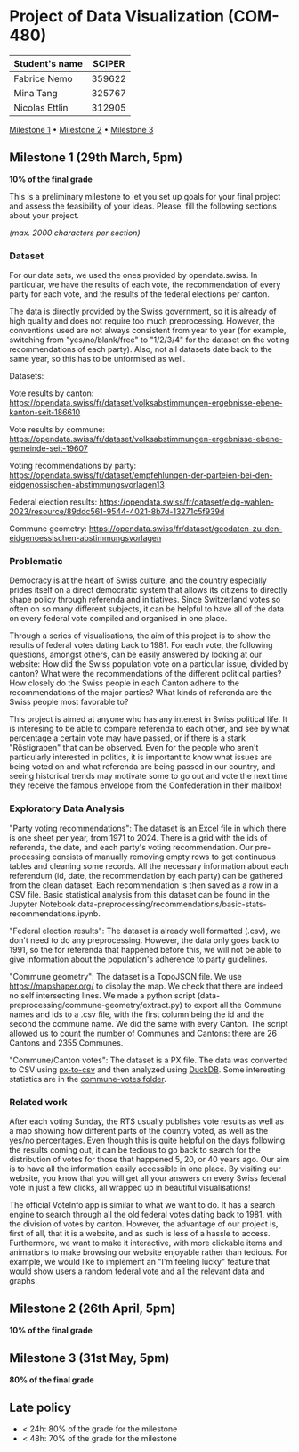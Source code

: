 # Project of Data Visualization (COM-480)

| Student's name | SCIPER |
| -------------- | ------ |
| Fabrice Nemo   | 359622 |
| Mina Tang      | 325767 |
| Nicolas Ettlin | 312905 |

[Milestone 1](#milestone-1) • [Milestone 2](#milestone-2) • [Milestone 3](#milestone-3)

## Milestone 1 (29th March, 5pm)

**10% of the final grade**

This is a preliminary milestone to let you set up goals for your final project and assess the feasibility of your ideas.
Please, fill the following sections about your project.

*(max. 2000 characters per section)*


### Dataset

For our data sets, we used the ones provided by opendata.swiss. In particular, we have the results of each vote, the recommendation of every party for each vote, and the results of the federal elections per canton. 

The data is directly provided by the Swiss government, so it is already of high quality and does not require too much preprocessing. However, the conventions used are not always consistent from year to year (for example, switching from "yes/no/blank/free" to "1/2/3/4" for the dataset on the voting recommendations of each party). Also, not all datasets date back to the same year, so this has to be unformised as well. 

Datasets: 


Vote results by canton: https://opendata.swiss/fr/dataset/volksabstimmungen-ergebnisse-ebene-kanton-seit-186610

Vote results by commune: https://opendata.swiss/fr/dataset/volksabstimmungen-ergebnisse-ebene-gemeinde-seit-19607

Voting recommendations by party: https://opendata.swiss/fr/dataset/empfehlungen-der-parteien-bei-den-eidgenossischen-abstimmungsvorlagen13

Federal election results: https://opendata.swiss/fr/dataset/eidg-wahlen-2023/resource/89ddc561-9544-4021-8b7d-13271c5f939d

Commune geometry: https://opendata.swiss/fr/dataset/geodaten-zu-den-eidgenoessischen-abstimmungsvorlagen


### Problematic

Democracy is at the heart of Swiss culture, and the country especially prides itself on a direct democratic system that allows its citizens to directly shape policy through referenda and initiatives. Since Switzerland votes so often on so many different subjects, it can be helpful to have all of the data on every federal vote compiled and organised in one place.

Through a series of visualisations, the aim of this project is to show the results of federal votes dating back to 1981.  For each vote, the following questions, amongst others, can be easily answered by looking at our website: How did the Swiss population vote on a particular issue, divided by canton? What were the recommendations of the different political parties? How closely do the Swiss people in each Canton adhere to the recommendations of the major parties? What kinds of referenda are the Swiss people most favorable to? 

This project is aimed at anyone who has any interest in Swiss political life. It is interesing to be able to compare referenda to each other, and see by what percentage a certain vote may have passed, or if there is a stark "Röstigraben" that can be observed. Even for the people who aren't particularly interested in politics, it is important to know what issues are being voted on and what referenda are being passed in our country, and seeing historical trends may motivate some to go out and vote the next time they receive the famous envelope from the Confederation in their mailbox! 


### Exploratory Data Analysis


"Party voting recommendations":
The dataset is an Excel file in which there is one sheet per year, from 1971 to 2024. There is a grid with the ids of referenda, the date, and each party's voting recommendation. Our pre-processing consists of manually removing empty rows to get continuous tables and cleaning some records. All the necessary information about each referendum (id, date, the recommendation by each party) can be gathered from the clean dataset. Each recommendation is then saved as a row in a CSV file.
Basic statistical analysis from this dataset can be found in the Jupyter Notebook data-preprocessing/recommendations/basic-stats-recommendations.ipynb. 

"Federal election results": 
The dataset is already well formatted (.csv), we don't need to do any preprocessing. However, the data only goes back to 1991, so the for referenda that happened before this, we will not be able to give information about the population's adherence to party guidelines. 

"Commune geometry": 
The dataset is a TopoJSON file. We use https://mapshaper.org/ to display the map. We check that there are indeed no self intersecting lines. We made a python script (data-preprocessing/commune-geometry/extract.py) to export all the Commune names and ids to a .csv file, with the first column being the id and the second the commune name. We did the same with every Canton. The script allowed us to count the number of Communes and Cantons: there are 26 Cantons and 2355 Communes. 

"Commune/Canton votes":
The dataset is a PX file. The data was converted to CSV using [px-to-csv](https://github.com/lukasmartinelli/px-to-csv) and then analyzed using [DuckDB](https://duckdb.org). Some interesting statistics are in the [commune-votes folder](https://github.com/com-480-data-visualization/com-480-project-statiswiss/tree/master/data-preprocessing/commune-votes).


### Related work

After each voting Sunday, the RTS usually publishes vote results as well as a map showing how different parts of the country voted, as well as the yes/no percentages. Even though this is quite helpful on the days following the results coming out, it can be tedious to go back to search for the distribution of votes for those that happened 5, 20, or 40 years ago. Our aim is to have all the information easily accessible in one place. By visiting our website, you know that you will get all your answers on every Swiss federal vote in just a few clicks, all wrapped up in beautiful visualisations! 

The official VoteInfo app is similar to what we want to do. It has a search engine to search through all the old federal votes dating back to 1981, with the division of votes by canton. However, the advantage of our project is, first of all, that it is a website, and as such is less of a hassle to access. Furthermore, we want to make it interactive, with more clickable items and animations to make browsing our website enjoyable rather than tedious. For example, we would like to implement an "I'm feeling lucky" feature that would show users a random federal vote and all the relevant data and graphs.  


## Milestone 2 (26th April, 5pm)

**10% of the final grade**


## Milestone 3 (31st May, 5pm)

**80% of the final grade**


## Late policy

- < 24h: 80% of the grade for the milestone
- < 48h: 70% of the grade for the milestone

